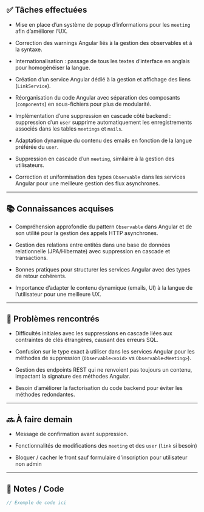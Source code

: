 ## ✅ Tâches effectuées

- Mise en place d’un système de popup d’informations pour les `meeting` afin d’améliorer l’UX.
    
- Correction des warnings Angular liés à la gestion des observables et à la syntaxe.
    
- Internationalisation : passage de tous les textes d’interface en anglais pour homogénéiser la langue.
    
- Création d’un service Angular dédié à la gestion et affichage des liens (`LinkService`).
    
- Réorganisation du code Angular avec séparation des composants (`components`) en sous-fichiers pour plus de modularité.
    
- Implémentation d’une suppression en cascade côté backend : suppression d’un `user` supprime automatiquement les enregistrements associés dans les tables `meetings` et `mails`.
    
- Adaptation dynamique du contenu des emails en fonction de la langue préférée du `user`.
    
- Suppression en cascade d’un `meeting`, similaire à la gestion des utilisateurs.
    
- Correction et uniformisation des types `Observable` dans les services Angular pour une meilleure gestion des flux asynchrones.
    

---

## 📚 Connaissances acquises

- Compréhension approfondie du pattern `Observable` dans Angular et de son utilité pour la gestion des appels HTTP asynchrones.
    
- Gestion des relations entre entités dans une base de données relationnelle (JPA/Hibernate) avec suppression en cascade et transactions.
    
- Bonnes pratiques pour structurer les services Angular avec des types de retour cohérents.
    
- Importance d’adapter le contenu dynamique (emails, UI) à la langue de l’utilisateur pour une meilleure UX.
    

---

## 🐞 Problèmes rencontrés

- Difficultés initiales avec les suppressions en cascade liées aux contraintes de clés étrangères, causant des erreurs SQL.
    
- Confusion sur le type exact à utiliser dans les services Angular pour les méthodes de suppression (`Observable<void>` vs `Observable<Meeting>`).
    
- Gestion des endpoints REST qui ne renvoient pas toujours un contenu, impactant la signature des méthodes Angular.
    
- Besoin d’améliorer la factorisation du code backend pour éviter les méthodes redondantes.

---

## 🔜 À faire demain

- Message de confirmation avant suppression.
	
- Fonctionnalités de modifications des `meeting` et des `user` (`link` si besoin)
	
- Bloquer / cacher le front sauf formulaire d'inscription pour utilisateur non admin
	

---

## 🧩 Notes / Code
```java
// Exemple de code ici
```
